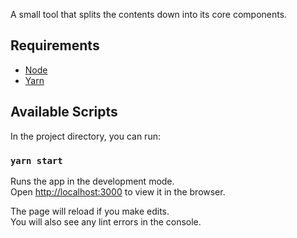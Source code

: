 A small tool that splits the contents down into its core components.

## Requirements
- [Node](https://nodejs.org/en/)
- [Yarn](https://classic.yarnpkg.com/en/docs/install)

## Available Scripts

In the project directory, you can run:

### `yarn start`

Runs the app in the development mode.\
Open [http://localhost:3000](http://localhost:3000) to view it in the browser.

The page will reload if you make edits.\
You will also see any lint errors in the console.
